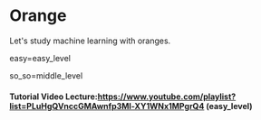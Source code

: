 # Orange
Let's study machine learning with oranges.

easy=easy_level

so_so=middle_level

#### Tutorial Video Lecture:https://www.youtube.com/playlist?list=PLuHgQVnccGMAwnfp3Ml-XY1WNx1MPgrQ4 (easy_level)
